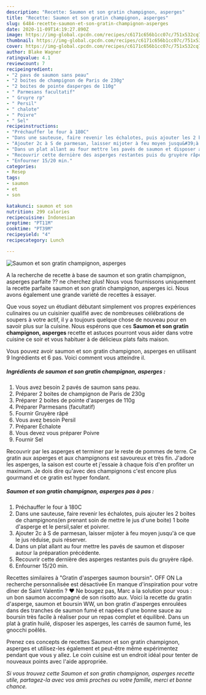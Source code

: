 ```yaml
---
description: "Recette: Saumon et son gratin champignon, asperges"
title: "Recette: Saumon et son gratin champignon, asperges"
slug: 6484-recette-saumon-et-son-gratin-champignon-asperges
date: 2020-11-09T14:19:27.890Z
image: https://img-global.cpcdn.com/recipes/c6171c656b1cc07c/751x532cq70/saumon-et-son-gratin-champignon-asperges-photo-principale-de-la-recette.jpg
thumbnail: https://img-global.cpcdn.com/recipes/c6171c656b1cc07c/751x532cq70/saumon-et-son-gratin-champignon-asperges-photo-principale-de-la-recette.jpg
cover: https://img-global.cpcdn.com/recipes/c6171c656b1cc07c/751x532cq70/saumon-et-son-gratin-champignon-asperges-photo-principale-de-la-recette.jpg
author: Blake Wagner
ratingvalue: 4.1
reviewcount: 7
recipeingredient:
- "2 pavs de saumon sans peau"
- "2 boites de champignon de Paris de 230g"
- "2 boites de pointe dasperges de 110g"
- " Parmesans facultatif"
- " Gruyre rp"
- " Persil"
- " chalote"
- " Poivre"
- " Sel"
recipeinstructions:
- "Préchauffer le four à 180C"
- "Dans une sauteuse, faire revenir les échalotes, puis ajouter les 2 boites de champignons(en prenant soin de mettre le jus d&#39;une boite) 1 boite d&#39;asperge et le persil,saler et poivrer."
- "Ajouter 2c à S de parmesan, laisser mijoter à feu moyen jusqu&#39;à ce que le jus réduise, puis réserver."
- "Dans un plat allant au four mettre les pavés de saumon et disposer autour la préparation précédente."
- "Recouvrir cette dernière des asperges restantes puis du gruyère râpé."
- "Enfourner 15/20 min."
categories:
- Resep
tags:
- saumon
- et
- son

katakunci: saumon et son 
nutrition: 299 calories
recipecuisine: Indonesian
preptime: "PT11M"
cooktime: "PT39M"
recipeyield: "4"
recipecategory: Lunch

---
```



![Saumon et son gratin champignon, asperges](https://img-global.cpcdn.com/recipes/c6171c656b1cc07c/751x532cq70/saumon-et-son-gratin-champignon-asperges-photo-principale-de-la-recette.jpg)

A la recherche de recette à base de saumon et son gratin champignon, asperges parfaite ?? ne cherchez plus! Nous vous fournissons uniquement la recette parfaite saumon et son gratin champignon, asperges ici. Nous avons également une grande variété de recettes à essayer.

Que vous soyez un étudiant débutant simplement vos propres expériences culinaires ou un cuisinier qualifié avec de nombreuses célébrations de soupers à votre actif, il y a toujours quelque chose de nouveau pour en savoir plus sur la cuisine. Nous espérons que ces <strong> Saumon et son gratin champignon, asperges </strong> recette et astuces pourront vous aider dans votre cuisine ce soir et vous habituer à de délicieux plats faits maison.

<!--inarticleads1-->

Vous pouvez avoir saumon et son gratin champignon, asperges en utilisant 9 Ingrédients et 6 pas. Voici comment vous atteindre il.

##### Ingrédients de saumon et son gratin champignon, asperges :

1. Vous avez besoin 2 pavés de saumon sans peau.
1. Préparer 2 boites de champignon de Paris de 230g
1. Préparer 2 boites de pointe d&#39;asperges de 110g
1. Préparer  Parmesans (facultatif)
1. Fournir  Gruyère râpé
1. Vous avez besoin  Persil
1. Préparer  Échalote
1. Vous devez vous préparer  Poivre
1. Fournir  Sel


Recouvrir par les asperges et terminer par le reste de pommes de terre. Ce gratin aux asperges et aux champignons est savoureux et très fin. J&#39;adore les asperges, la saison est courte et j&#39;essaie à chaque fois d&#39;en profiter un maximum. Je dois dire qu&#39;avec des champignons c&#39;est encore plus gourmand et ce gratin est hyper fondant. 

<!--inarticleads2-->

##### Saumon et son gratin champignon, asperges pas à pas :

1. Préchauffer le four à 180C
1. Dans une sauteuse, faire revenir les échalotes, puis ajouter les 2 boites de champignons(en prenant soin de mettre le jus d&#39;une boite) 1 boite d&#39;asperge et le persil,saler et poivrer.
1. Ajouter 2c à S de parmesan, laisser mijoter à feu moyen jusqu&#39;à ce que le jus réduise, puis réserver.
1. Dans un plat allant au four mettre les pavés de saumon et disposer autour la préparation précédente.
1. Recouvrir cette dernière des asperges restantes puis du gruyère râpé.
1. Enfourner 15/20 min.


Recettes similaires à &#34;Gratin d&#39;asperges saumon boursin&#34;. OFF ON La recherche personnalisée est désactivée En manque d&#39;inspiration pour votre dîner de Saint Valentin ? ❤️ Ne bougez pas, Marc a la solution pour vous : un bon saumon accompagné de son risotto aux. Voici la recette du gratin d&#39;asperge, saumon et boursin WW, un bon gratin d&#39;asperges enroulées dans des tranches de saumon fumé et napées d&#39;une bonne sauce au boursin très facile à réaliser pour un repas complet et équilibré. Dans un plat à gratin huilé, disposer les asperges, les carrés de saumon fumé, les gnocchi poêlés. 

<!--inarticleads1-->

<p>
Prenez ces concepts de recettes Saumon et son gratin champignon, asperges et utilisez-les également et peut-être même expérimentez pendant que vous y allez. Le coin cuisine est un endroit idéal pour tenter de nouveaux points avec l'aide appropriée.
</p>

<p>
<i>Si vous trouvez cette Saumon et son gratin champignon, asperges recette utile, partagez-la avec vos amis proches ou votre famille, merci et bonne chance.</i>
</p>
